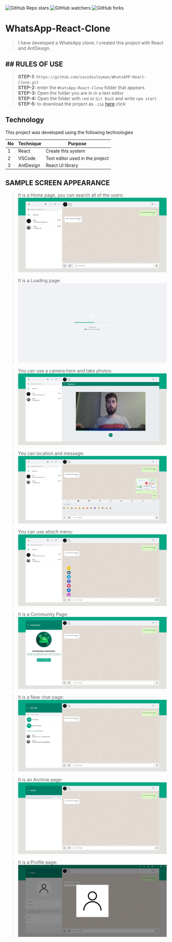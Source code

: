 ![GitHub Repo stars](https://img.shields.io/github/stars/cavidsuleyman/WhatsAPP-React-Clone?style=for-the-badge)
![GitHub watchers](https://img.shields.io/github/watchers/cavidsuleyman/WhatsAPP-React-Clone?style=for-the-badge)
![GitHub forks](https://img.shields.io/github/forks/cavidsuleyman/WhatsAPP-React-Clone?style=for-the-badge)

# WhatsApp-React-Clone

>I have developed a WhatsApp clone. I created this project with React and AntDesign.

## ## RULES OF USE

> **STEP-1:** `https://github.com/cavidsuleyman/WhatsAPP-React-Clone.git` <br/>
> **STEP-2:**  enter the `WhatsApp-React-Clone` folder that appears <br/>
> **STEP-3:**  Open the folder you are in in a text editor <br/>
> **STEP-4:**  Open the folder with `cmd` or `Git Bash` and write `npm start` <br/>
> **STEP-5:**  to download the project as `.zip`  [here](https://github.com/cavidsuleyman/WhatsAPP-React-Clone/archive/refs/heads/master.zip) click <br/>


## Technology

This project was developed using the following technologies

| No | Technique | Purpose |
| - | ---------- | --------------------- |
| 1 | React | Create this system |
| 2 | VSCode | Text editor used in the project |
| 3 | AntDesign | React UI library |

## SAMPLE SCREEN APPEARANCE

>It is a Home page, you can search all of the users:
![There was a screenshot here](./screen-1.png)

>It is a Loading page:
![There was a screenshot here](./screen-2.png)

>You can use a camera here and take photos:
![There was a screenshot here](./screnn-3.png)

>You can location and message:
![There was a screenshot here](./screen-4.png)

>You can use attach menu:
![There was a screenshot here](./screen-5.png)

>It is a Community Page:
![There was a screenshot here](./screen-6.png)

>It is a New chat page:
![There was a screenshot here](./screen-7.png)

>It is an Archive page:
![There was a screenshot here](./screen-8.png)

>It is a Profile page:
![There was a screenshot here](./screen-9.png)
